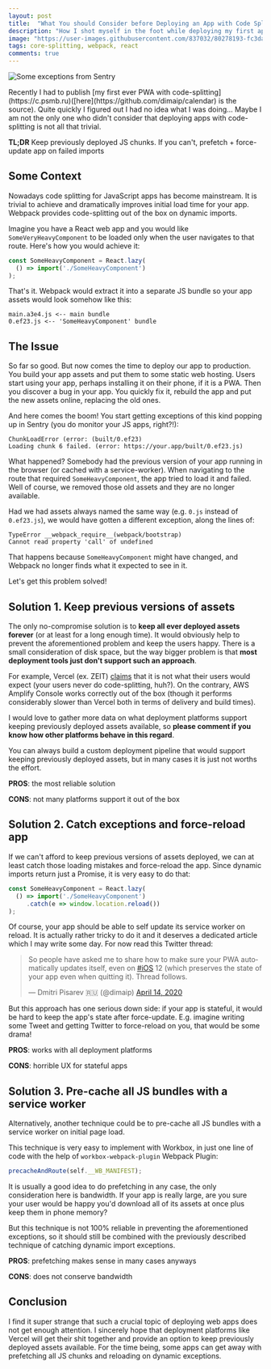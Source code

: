 ```yaml
---
layout: post
title:  "What You should Consider before Deploying an App with Code Splitting"
description: "How I shot myself in the foot while deploying my first app with code splitting"
image: "https://user-images.githubusercontent.com/837032/80278193-fc3da380-86fc-11ea-810c-c7c7b92aa0f3.png"
tags: core-splitting, webpack, react
comments: true
---
```


![Some exceptions from Sentry](https://user-images.githubusercontent.com/837032/80278193-fc3da380-86fc-11ea-810c-c7c7b92aa0f3.png)

<p class="LeadParagraph" markdown="1">
Recently I had to publish [my first ever PWA with code-splitting](https://c.psmb.ru)([here](https://github.com/dimaip/calendar) is the source). Quite quickly I figured out I had no idea what I was doing... Maybe I am not the only one who didn't consider that deploying apps with code-splitting is not all that trivial.
</p>

**TL;DR**
Keep previously deployed JS chunks. If you can't, prefetch + force-update app on failed imports

## Some Context

Nowadays code splitting for JavaScript apps has become mainstream. It is trivial to achieve and dramatically improves initial load time for your app. Webpack provides code-splitting out of the box on dynamic imports.

Imagine you have a React web app and you would like `SomeVeryHeavyComponent` to be loaded only when the user navigates to that route. Here's how you would achieve it:

```js
const SomeHeavyComponent = React.lazy(
  () => import('./SomeHeavyComponent')
);
```

That's it. Webpack would extract it into a separate JS bundle so your app assets would look somehow like this:

```
main.a3e4.js <-- main bundle
0.ef23.js <-- 'SomeHeavyComponent' bundle
```

## The Issue

So far so good. But now comes the time to deploy our app to production. You build your app assets and put them to some static web hosting.
Users start using your app, perhaps installing it on their phone, if it is a PWA.
Then you discover a bug in your app. You quickly fix it, rebuild the app and put the new assets online, replacing the old ones.

And here comes the boom! You start getting exceptions of this kind popping up in Sentry (you do monitor your JS apps, right?!):

```
ChunkLoadError (error: (built/0.ef23)
Loading chunk 6 failed. (error: https://your.app/built/0.ef23.js)
```

What happened? Somebody had the previous version of your app running in the browser (or cached with a service-worker). When navigating to the route that required `SomeHeavyComponent`, the app tried to load it and failed. Well of course, we removed those old assets and they are no longer available.

Had we had assets always named the same way (e.g. `0.js` instead of `0.ef23.js`), we would have gotten a different exception, along the lines of:

```
TypeError __webpack_require__(webpack/bootstrap)
Cannot read property 'call' of undefined
```

That happens because `SomeHeavyComponent` might have changed, and Webpack no longer finds what it expected to see in it.

Let's get this problem solved!

## Solution 1. Keep previous versions of assets

The only no-compromise solution is to **keep all ever deployed assets forever** (or at least for a long enough time). It would obviously help to prevent the aforementioned problem and keep the users happy.
There is a small consideration of disk space, but the way bigger problem is that **most deployment tools just don't support such an approach**.

For example, Vercel (ex. ZEIT) [claims](https://github.com/zeit/now/discussions/4140) that it is not what their users would expect (your users never do code-splitting, huh?).
On the contrary, AWS Amplify Console works correctly out of the box (though it performs considerably slower than Vercel both in terms of delivery and build times).

I would love to gather more data on what deployment platforms support keeping previously deployed assets available, so **please comment if you know how other platforms behave in this regard**.

You can always build a custom deployment pipeline that would support keeping previously deployed assets, but in many cases it is just not worths the effort.

**PROS**: the most reliable solution

**CONS**: not many platforms support it out of the box

## Solution 2. Catch exceptions and force-reload app

If we can't afford to keep previous versions of assets deployed, we can at least catch those loading mistakes and force-reload the app. Since dynamic imports return just a Promise, it is very easy to do that:

```js
const SomeHeavyComponent = React.lazy(
  () => import('./SomeHeavyComponent')
     .catch(e => window.location.reload())
);
```

Of course, your app should be able to self update its service worker on reload. It is actually rather tricky to do it and it deserves a dedicated article which I may write some day. For now read this Twitter thread: 

<blockquote class="twitter-tweet" data-lang="en" data-dnt="true"><p lang="en" dir="ltr">So people have asked me to share how to make sure your PWA automatically updates itself, even on <a href="https://twitter.com/hashtag/iOS?src=hash&amp;ref_src=twsrc%5Etfw">#iOS</a> 12 (which preserves the state of your app even when quitting it). Thread follows.</p>&mdash; Dmitri Pisarev 🇷🇺 (@dimaip) <a href="https://twitter.com/dimaip/status/1250009587866009601?ref_src=twsrc%5Etfw">April 14, 2020</a></blockquote> <script async src="https://platform.twitter.com/widgets.js" charset="utf-8"></script>

But this approach has one serious down side: if your app is stateful, it would be hard to keep the app's state after force-update. E.g. imagine writing some Tweet and getting Twitter to force-reload on you, that would be some drama!

**PROS**: works with all deployment platforms

**CONS**: horrible UX for stateful apps
 
## Solution 3. Pre-cache all JS bundles with a service worker

Alternatively, another technique could be to pre-cache all JS bundles with a service worker on initial page load.

This technique is very easy to implement with Workbox, in just one line of code with the help of `workbox-webpack-plugin` Webpack Plugin:

```js
precacheAndRoute(self.__WB_MANIFEST);
```

It is usually a good idea to do prefetching in any case, the only consideration here is bandwidth. If your app is really large, are you sure your user would be happy you'd download all of its assets at once plus keep them in phone memory?

But this technique is not 100% reliable in preventing the aforementioned exceptions, so it should still be combined with the previously described technique of catching dynamic import exceptions.

**PROS**: prefetching makes sense in many cases anyways

**CONS**: does not conserve bandwidth

## Conclusion

I find it super strange that such a crucial topic of deploying web apps does not get enough attention. I sincerely hope that deployment platforms like Vercel will get their shit together and provide an option to keep previously deployed assets available. For the time being, some apps can get away with prefetching all JS chunks and reloading on dynamic exceptions.
